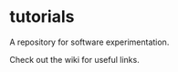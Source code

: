 tutorials
=========

A repository for software experimentation.

Check out the wiki for useful links.
